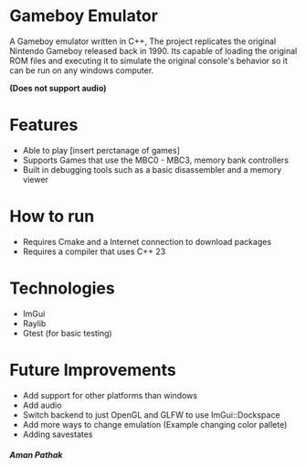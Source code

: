 # Gameboy Emulator

A Gameboy emulator written in C++, The project replicates the original Nintendo Gameboy released back in 1990. Its capable of loading the original ROM files and executing it to simulate the original console's behavior so it can be run on any windows computer.

**(Does not support audio)**

# Features
- Able to play [insert perctanage of games]
- Supports Games that use the MBC0 - MBC3, memory bank controllers
- Built in debugging tools such as a basic disassembler and a memory viewer

# How to run
 - Requires Cmake and a Internet connection to download packages 
 - Requires a compiler that uses C++ 23
    

# Technologies
 - ImGui
 - Raylib
 - Gtest  (for basic testing)

# Future Improvements
 - Add support for other platforms than windows
 - Add audio
 - Switch backend to just OpenGL and GLFW  to use ImGui::Dockspace
 - Add more ways to change emulation (Example changing color pallete)
 - Adding savestates 


#### *Aman Pathak* 